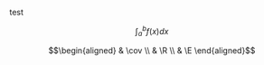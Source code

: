 test

```math
\int_a^b f(x) dx 
``` 


```math
\begin{aligned}
    & \cov \\ 
    & \R \\ 
    & \E 
\end{aligned}
```
